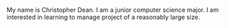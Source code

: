 My name is Christopher Dean. I am a junior computer science major. I am interested in learning to manage project of a reasonably large size.
